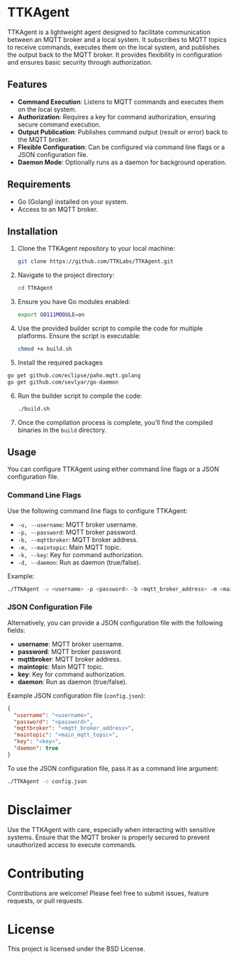 # TTKAgent

TTKAgent is a lightweight agent designed to facilitate communication between an MQTT broker and a local system. It subscribes to MQTT topics to receive commands, executes them on the local system, and publishes the output back to the MQTT broker. It provides flexibility in configuration and ensures basic security through authorization.

## Features

- **Command Execution**: Listens to MQTT commands and executes them on the local system.
- **Authorization**: Requires a key for command authorization, ensuring secure command execution.
- **Output Publication**: Publishes command output (result or error) back to the MQTT broker.
- **Flexible Configuration**: Can be configured via command line flags or a JSON configuration file.
- **Daemon Mode**: Optionally runs as a daemon for background operation.

## Requirements

- Go (Golang) installed on your system.
- Access to an MQTT broker.

## Installation

1. Clone the TTKAgent repository to your local machine:

    ```bash
    git clone https://github.com/TTKLabs/TTKAgent.git
    ```

2. Navigate to the project directory:

    ```bash
    cd TTKAgent
    ```

3. Ensure you have Go modules enabled:

    ```bash
    export GO111MODULE=on
    ```

4. Use the provided builder script to compile the code for multiple platforms. Ensure the script is executable:

    ```bash
    chmod +x build.sh
    ```
5. Install the required packages

```bash
go get github.com/eclipse/paho.mqtt.golang
go get github.com/sevlyar/go-daemon
```

6. Run the builder script to compile the code:

    ```bash
    ./build.sh
    ```

7. Once the compilation process is complete, you'll find the compiled binaries in the `build` directory.

## Usage

You can configure TTKAgent using either command line flags or a JSON configuration file.

### Command Line Flags

Use the following command line flags to configure TTKAgent:

- `-u, --username`: MQTT broker username.
- `-p, --password`: MQTT broker password.
- `-b, --mqttbroker`: MQTT broker address.
- `-m, --maintopic`: Main MQTT topic.
- `-k, --key`: Key for command authorization.
- `-d, --daemon`: Run as daemon (true/false).

Example:

```bash
./TTKAgent -u <username> -p <password> -b <mqtt_broker_address> -m <main_mqtt_topic> -k <key> -d

```
### JSON Configuration File

Alternatively, you can provide a JSON configuration file with the following fields:

- **username**: MQTT broker username.
- **password**: MQTT broker password.
- **mqttbroker**: MQTT broker address.
- **maintopic**: Main MQTT topic.
- **key**: Key for command authorization.
- **daemon**: Run as daemon (true/false).

Example JSON configuration file (`config.json`):

```json
{
  "username": "<username>",
  "password": "<password>",
  "mqttbroker": "<mqtt_broker_address>",
  "maintopic": "<main_mqtt_topic>",
  "key": "<key>",
  "daemon": true
}

```

To use the JSON configuration file, pass it as a command line argument:

```bash
./TTKAgent -c config.json

```

# Disclaimer

Use the TTKAgent with care, especially when interacting with sensitive systems. Ensure that the MQTT broker is properly secured to prevent unauthorized access to execute commands.

# Contributing

Contributions are welcome! Please feel free to submit issues, feature requests, or pull requests.

# License

This project is licensed under the BSD License.
